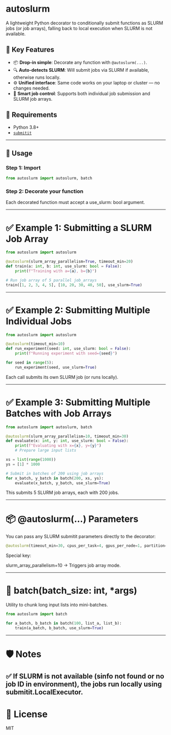 # autoslurm

A lightweight Python decorator to conditionally submit functions as SLURM jobs (or job arrays), falling back to local execution when SLURM is not available.

## 🚀 Key Features

- 📦 **Drop-in simple**: Decorate any function with `@autoslurm(...)`.
- 🔍 **Auto-detects SLURM**: Will submit jobs via SLURM if available, otherwise runs locally.
- ⚙️ **Unified interface**: Same code works on your laptop or cluster — no changes needed.
- 🧠 **Smart job control**: Supports both individual job submission and SLURM job arrays.

## 🔧 Requirements

- Python 3.8+
- [`submitit`](https://github.com/facebookincubator/submitit)

---

## 🧠 Usage

### Step 1: Import

```python
from autoslurm import autoslurm, batch
```
### Step 2: Decorate your function
Each decorated function must accept a use_slurm: bool argument.

--- 

# ✅ Example 1: Submitting a SLURM Job Array

```python
from autoslurm import autoslurm

@autoslurm(slurm_array_parallelism=True, timeout_min=20)
def train(a: int, b: int, use_slurm: bool = False):
    print(f"Training with a={a}, b={b}")

# Run job array of 5 parallel job_arrays
train([1, 2, 3, 4, 5], [10, 20, 30, 40, 50], use_slurm=True)
```

---

# ✅ Example 2: Submitting Multiple Individual Jobs

```python
from autoslurm import autoslurm

@autoslurm(timeout_min=10)
def run_experiment(seed: int, use_slurm: bool = False):
    print(f"Running experiment with seed={seed}")

for seed in range(5):
    run_experiment(seed, use_slurm=True)
```
Each call submits its own SLURM job (or runs locally).

---

# ✅ Example 3: Submitting Multiple Batches with Job Arrays
```python
from autoslurm import autoslurm, batch

@autoslurm(slurm_array_parallelism=10, timeout_min=30)
def evaluate(x: int, y: int, use_slurm: bool = False):
    print(f"Evaluating with x={x}, y={y}")
    # Prepare large input lists

xs = list(range(1000))
ys = [1] * 1000

# Submit in batches of 200 using job arrays
for x_batch, y_batch in batch(200, xs, ys):
    evaluate(x_batch, y_batch, use_slurm=True)
```
This submits 5 SLURM job arrays, each with 200 jobs.

---

# 📦 @autoslurm(...) Parameters
You can pass any SLURM submitit parameters directly to the decorator:
```python
@autoslurm(timeout_min=30, cpus_per_task=4, gpus_per_node=1, partition="gpu")
```

Special key:

slurm_array_parallelism=10 → Triggers job array mode. 

---

# 🧰 batch(batch_size: int, *args)
Utility to chunk long input lists into mini-batches.
```python
from autoslurm import batch

for a_batch, b_batch in batch(100, list_a, list_b):
    train(a_batch, b_batch, use_slurm=True)
```
---

# 🛡️ Notes
✅ If SLURM is not available (sinfo not found or no job ID in environment), the jobs run locally using submitit.LocalExecutor.
---
# 📜 License
MIT
